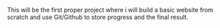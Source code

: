 This will be the first proper project where i will build a basic website from scratch and use Git/Github to store progress and the final result.